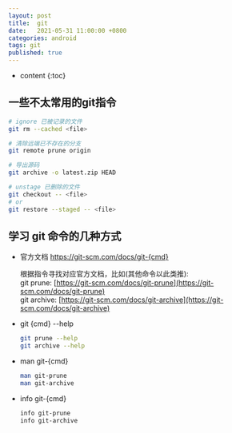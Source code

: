 ```yaml
---
layout: post
title:  git
date:   2021-05-31 11:00:00 +0800
categories: android
tags: git
published: true
---
```


* content
{:toc}

## 一些不太常用的git指令

```bash
# ignore 已被记录的文件
git rm --cached <file>

# 清除远端已不存在的分支
git remote prune origin

# 导出源码
git archive -o latest.zip HEAD

# unstage 已删除的文件
git checkout -- <file>
# or
git restore --staged -- <file>
```

## 学习 git 命令的几种方式

* 官方文档 https://git-scm.com/docs/git-{cmd}

    根据指令寻找对应官方文档，比如(其他命令以此类推):
    <br>
    git prune: [https://git-scm.com/docs/git-prune](https://git-scm.com/docs/git-prune)
    <br>
    git archive: [https://git-scm.com/docs/git-archive](https://git-scm.com/docs/git-archive)

* git {cmd} --help

    ```bash
    git prune --help
    git archive --help
    ```

* man git-{cmd}

    ```bash
    man git-prune
    man git-archive
    ```

* info git-{cmd}

    ```bash
    info git-prune
    info git-archive
    ```

<!-- https://stackoverflow.com/questions/9591407/unstage-a-deleted-file-in-git -->